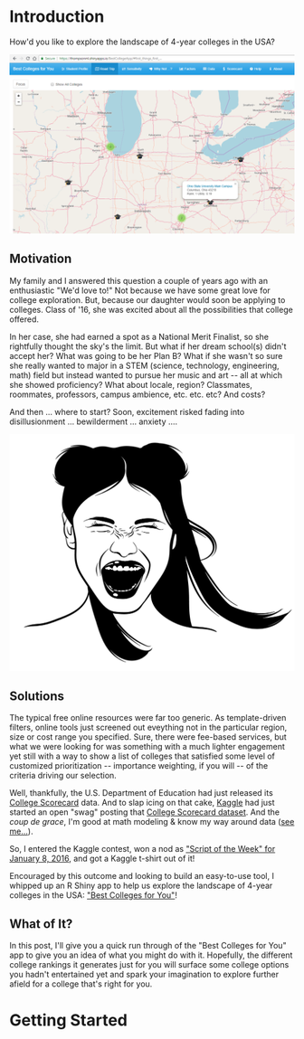 # Introduction

How'd you like to explore the landscape of 4-year colleges in the USA? 

![A virtual college roadtrip exploring colleges ranked just for you.](BestCollegeApp_roadtrip1.png)

## Motivation

My family and I answered this question a couple of years ago with an enthusiastic "We'd love to!"  Not because we have some great love for college exploration.  But, because our daughter would soon be applying to colleges.  Class of '16, she was excited about all the possibilities that college offered.  

In her case, she had earned a spot as a National Merit Finalist, so she rightfully thought the sky's the limit.  But what if her dream school(s) didn't accept her?  What was going to be her Plan B?  What if she wasn't so sure she really wanted to major in a STEM (science, technology, engineering, math) field but instead wanted to pursue her music and art -- all at which she showed proficiency?  What about locale, region? Classmates, roommates, professors, campus ambience, etc. etc. etc?  And costs?

And then ... where to start? Soon, excitement risked fading into disillusionment ... bewilderment ... anxiety ....

![by Idea Trader/Shutterstock.com](https://github.com/apollostream/College_Scorecard/blob/master/shutterstock_701062771.jpg?s=50)

## Solutions

The typical free online resources were far too generic.  As template-driven filters, online tools just screened out eveything not in the particular region, size or cost range you specified.  Sure, there were fee-based services, but what we were looking for was something with a much lighter engagement yet still with a way to show a list of colleges that satisfied some level of customized prioritization -- importance weighting, if you will -- of the criteria driving our selection.

Well, thankfully, the U.S. Department of Education had just released its [College Scorecard](https://collegescorecard.ed.gov/data/) data.  And to slap icing on that cake, [Kaggle](https://kaggle.com) had just started an open "swag" posting that [College Scorecard dataset]().  And the *coup de grace*, I'm good at math modeling & know my way around data ([see me...](https://www.linkedin.com/in/mlthomps/)).

So, I entered the Kaggle contest, won a nod as ["Script of the Week" for January 8, 2016](http://blog.kaggle.com/2016/02/19/december-2015-january-2016-scripts-of-the-week/), and got a Kaggle t-shirt out of it!

Encouraged by this outcome and looking to build an easy-to-use tool, I whipped up an R Shiny app to help us explore the landscape of 4-year colleges in the USA: ["Best Colleges for You"](https://thompsonml.shinyapps.io/BestCollegeApp/)!

## What of It?

In this post, I'll give you a quick run through of the "Best Colleges for You" app to give you an idea of what you might do with it.  Hopefully, the different college rankings it generates just for you will surface some college options you hadn't entertained yet and spark your imagination to explore further afield for a college that's right for you.

# Getting Started

